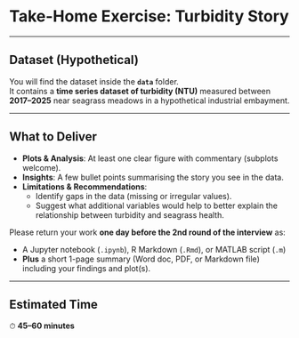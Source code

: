 # Take-Home Exercise: Turbidity Story  
---

## Dataset (Hypothetical)  
You will find the dataset inside the **`data`** folder.  
It contains a **time series dataset of turbidity (NTU)** measured between **2017–2025** near seagrass meadows in a hypothetical industrial embayment.  

---

## What to Deliver  

- **Plots & Analysis**: At least one clear figure with commentary (subplots welcome).  
- **Insights**: A few bullet points summarising the story you see in the data.  
- **Limitations & Recommendations**:
	- Identify gaps in the data (missing or irregular values).
	- Suggest what additional variables would help to better explain the relationship between turbidity and seagrass health.  

Please return your work **one day before the 2nd round of the interview** as:  

- A Jupyter notebook (`.ipynb`), R Markdown (`.Rmd`), or MATLAB script (`.m`)  
- **Plus** a short 1-page summary (Word doc, PDF, or Markdown file) including your findings and plot(s).  

---

## Estimated Time  
⏱ **45–60 minutes**  
